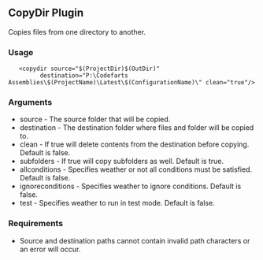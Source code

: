 ## CopyDir Plugin

Copies files from one directory to another.

### Usage

       <copydir source="$(ProjectDir)$(OutDir)"
             destination="P:\Codefarts Assemblies\$(ProjectName)\Latest\$(ConfigurationName)\" clean="true"/>


### Arguments
 
* source - The source folder that will be copied.
* destination - The destination folder where files and folder will be copied to.
* clean - If true will delete contents from the destination before copying. Default is false.
* subfolders - If true will copy subfolders as well. Default is true.
* allconditions - Specifies weather or not all conditions must be satisfied. Default is false.
* ignoreconditions - Specifies weather to ignore conditions. Default is false.
* test - Specifies weather to run in test mode. Default is false.

### Requirements

* Source and destination paths cannot contain invalid path characters or an error will occur.
~~~~